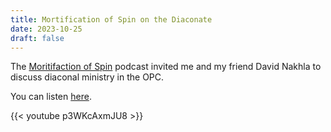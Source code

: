 ```yaml
---
title: Mortification of Spin on the Diaconate
date: 2023-10-25
draft: false
---
```

The [Moritifaction of Spin](https://www.alliancenet.org/mos) podcast invited me and my friend David Nakhla to discuss diaconal ministry in the OPC.

You can listen [here](https://mortificationofspin.podbean.com/e/the-reformed-deacon/).

{{< youtube p3WKcAxmJU8 >}}
